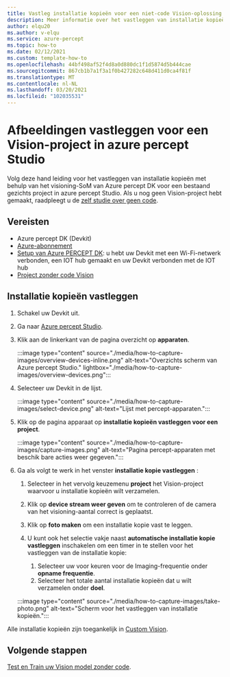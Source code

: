 ```yaml
---
title: Vastleg installatie kopieën voor een niet-code Vision-oplossing in azure percept Studio
description: Meer informatie over het vastleggen van installatie kopieën met uw Azure percept DK in azure percept Studio voor een niet-code Vision-oplossing
author: elqu20
ms.author: v-elqu
ms.service: azure-percept
ms.topic: how-to
ms.date: 02/12/2021
ms.custom: template-how-to
ms.openlocfilehash: 44bf498af52f4d8a0d880dc1f1d5874d5b444cae
ms.sourcegitcommit: 867cb1b7a1f3a1f0b427282c648d411d0ca4f81f
ms.translationtype: MT
ms.contentlocale: nl-NL
ms.lasthandoff: 03/20/2021
ms.locfileid: "102035531"
---
```

# <a name="capture-images-for-a-vision-project-in-azure-percept-studio"></a>Afbeeldingen vastleggen voor een Vision-project in azure percept Studio

Volg deze hand leiding voor het vastleggen van installatie kopieën met behulp van het visioning-SoM van Azure percept DK voor een bestaand gezichts project in azure percept Studio. Als u nog geen Vision-project hebt gemaakt, raadpleegt u de [zelf studie over geen code](./tutorial-nocode-vision.md).

## <a name="prerequisites"></a>Vereisten

- Azure percept DK (Devkit)
- [Azure-abonnement](https://azure.microsoft.com/free/)
- [Setup van Azure PERCEPT DK](./quickstart-percept-dk-set-up.md): u hebt uw Devkit met een Wi-Fi-netwerk verbonden, een IOT hub gemaakt en uw Devkit verbonden met de IOT hub
- [Project zonder code Vision](./tutorial-nocode-vision.md)

## <a name="capture-images"></a>Installatie kopieën vastleggen

1. Schakel uw Devkit uit.

1. Ga naar [Azure percept Studio](https://go.microsoft.com/fwlink/?linkid=2135819).

1. Klik aan de linkerkant van de pagina overzicht op **apparaten**.

    :::image type="content" source="./media/how-to-capture-images/overview-devices-inline.png" alt-text="Overzichts scherm van Azure percept Studio." lightbox="./media/how-to-capture-images/overview-devices.png":::

1. Selecteer uw Devkit in de lijst.

    :::image type="content" source="./media/how-to-capture-images/select-device.png" alt-text="Lijst met percept-apparaten.":::

1. Klik op de pagina apparaat op **installatie kopieën vastleggen voor een project**.

    :::image type="content" source="./media/how-to-capture-images/capture-images.png" alt-text="Pagina percept-apparaten met beschik bare acties weer gegeven.":::

1. Ga als volgt te werk in het venster **installatie kopie vastleggen** :

    1. Selecteer in het vervolg keuzemenu **project** het Vision-project waarvoor u installatie kopieën wilt verzamelen.

    1. Klik op **device stream weer geven** om te controleren of de camera van het visioning-aantal correct is geplaatst.

    1. Klik op **foto maken** om een installatie kopie vast te leggen.

    1. U kunt ook het selectie vakje naast **automatische installatie kopie vastleggen** inschakelen om een timer in te stellen voor het vastleggen van de installatie kopie:

        1. Selecteer uw voor keuren voor de Imaging-frequentie onder **opname frequentie**.
        1. Selecteer het totale aantal installatie kopieën dat u wilt verzamelen onder **doel**.

    :::image type="content" source="./media/how-to-capture-images/take-photo.png" alt-text="Scherm voor het vastleggen van installatie kopieën.":::

Alle installatie kopieën zijn toegankelijk in [Custom Vision](https://www.customvision.ai/).

## <a name="next-steps"></a>Volgende stappen

[Test en Train uw Vision model zonder code](https://docs.microsoft.com/azure/cognitive-services/custom-vision-service/test-your-model).